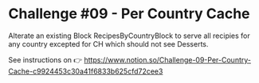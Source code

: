 # Challenge #09 - Per Country Cache

Alterate an existing Block RecipesByCountryBlock to serve all recipies for any country excepted for CH which should not see Desserts.

See instructions on 👉 https://www.notion.so/Challenge-09-Per-Country-Cache-c9924453c30a41f6833b625cfd72cee3

